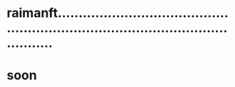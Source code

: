 # raimanft.........................................................................................................
# soon

